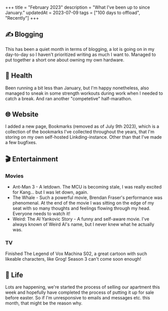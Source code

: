 +++
title = "February 2023"
description = "What I've been up to since January."
updatedAt = 2023-07-09
tags = ["100 days to offload", "Recently"]
+++

## ✍️ Blogging

This has been a quiet month in terms of blogging, a lot is going on in my
day-to-day so I haven't prioritized writing as much I want to. Managed to put
together a short one about owning my own hardware.

## 💪 Health

Been running a bit less than January, but I'm happy nonetheless, also managed to
sneak in some strength workouts during work when I needed to catch a break. And
ran another "competetive" half-marathon.

## 🌐 Website

I added a new page, Bookmarks (removed as of July 9th 2023), which is a
collection of the bookmarks I've collected throughout the years, that I'm
storing on my own self-hosted Linkding-instance. Other than that I've made a few
bugfixes.

## 🎬 Entertainment

### Movies

- Ant-Man 3 - A letdown. The MCU is becoming stale, I was really excited for
  Kang... but I was let down, again.
- The Whale - Such a powerful movie, Brendan Fraser's performance was
  phenomenal. At the end of the movie I was sitting on the edge of my seat with
  so many thoughts and feelings flowing through my head. Everyone needs to watch
  it!
- Weird: The Al Yankovic Story - A funny and self-aware movie. I've always known
  of Weird Al's name, but I never knew what he actually was.

### TV

Finished The Legend of Vox Machina S02, a great cartoon with such likeable
characters, like Grog! Season 3 can't come soon enough!

## 🌳 Life

Lots are happening, we're started the process of selling our apartment this week
and hopefully have completed the process of putting it up for sale before
easter. So if I'm unresponsive to emails and messages etc. this month, that
might be the reason why.

